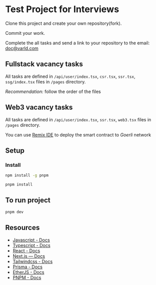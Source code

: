# Test Project for Interviews

Clone this project and create your own repository(fork).

Commit your work.

Complete the all tasks and send a link to your repository to the email: doc@varld.com

## Fullstack vacancy tasks

All tasks are defined in `/api/user/index.tsx`, `csr.tsx`, `ssr.tsx`, `ssg/index.tsx` files in `/pages` directory.

_Recommendation:_ follow the order of the files

## Web3 vacancy tasks

All tasks are defined in `/api/user/index.tsx`, `ssr.tsx`, `web3.tsx` files in `/pages` directory.

You can use [Remix IDE](https://remix.ethereum.org/) to deploy the smart contract to _Goerli_ network

## Setup

### Install

```bash
npm install -g pnpm

pnpm install
```

## To run project

```bash
pnpm dev
```

## Resources

- [Javascript - Docs](https://developer.mozilla.org/en-US/docs/Web/JavaScript)
- [Typescript - Docs](https://www.typescriptlang.org/docs)
- [React - Docs](https://reactjs.org/docs/getting-started.html)
- [Next.js — Docs](https://nextjs.org/docs)
- [Tailwindcss - Docs](https://tailwindcss.com/docs/installation)
- [Prisma - Docs](https://www.prisma.io/docs)
- [EtherJS - Docs](https://docs.ethers.org/v5)
- [PNPM - Docs](https://pnpm.io/motivation)
